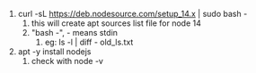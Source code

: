 1. curl -sL https://deb.nodesource.com/setup_14.x | sudo bash -
   1. this will create apt sources list file for node 14
   2. "bash -", - means stdin
      1. eg: ls -l | diff - old_ls.txt
2. apt -y install nodejs
   1. check with node -v
